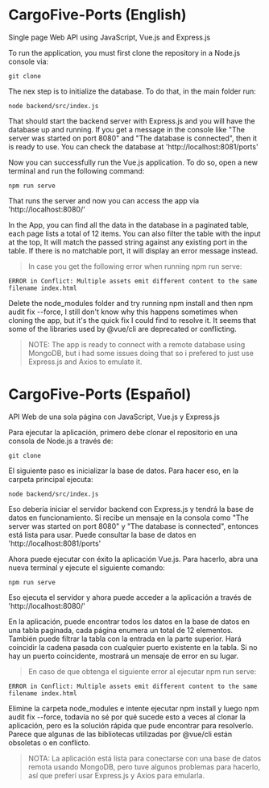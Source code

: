# CargoFive-Ports (English)
Single page Web API using JavaScript, Vue.js and Express.js

To run the application, you must first clone the repository in a Node.js console via:
    
    git clone

The nex step is to initialize the database. To do that, in the main folder run:

    node backend/src/index.js

That should start the backend server with Express.js and you will have the database up and running. If you get a message in the console like "The server was started on port 8080" and "The database is connected", then it is ready to use. You can check the database at 'http://localhost:8081/ports'

Now you can successfully run the Vue.js application. To do so, open a new terminal and run the following command:

    npm run serve

That runs the server and now you can access the app via 'http://localhost:8080/'

In the App, you can find all the data in the database in a paginated table, each page lists a total of 12 items. You can also filter the table with the input at the top, It will match the passed string against any existing port in the table. If there is no matchable port, it will display an error message instead.

> In case you get the following error when running npm run serve:

    ERROR in Conflict: Multiple assets emit different content to the same filename index.html

Delete the node_modules folder and try running npm install and then npm audit fix --force, I still don't know why this happens sometimes when cloning the app, but it's the quick fix I could find to resolve it. It seems that some of the libraries used by @vue/cli are deprecated or conflicting.

> NOTE: The app is ready to connect with a remote database using MongoDB, but i had some issues doing that so i prefered to just use Express.js and Axios to emulate it.



# CargoFive-Ports (Español)
API Web de una sola página con JavaScript, Vue.js y Express.js

Para ejecutar la aplicación, primero debe clonar el repositorio en una consola de Node.js a través de:
    
    git clone

El siguiente paso es inicializar la base de datos. Para hacer eso, en la carpeta principal ejecuta:

    node backend/src/index.js

Eso debería iniciar el servidor backend con Express.js y tendrá la base de datos en funcionamiento. Si recibe un mensaje en la consola como "The server was started on port 8080" y "The database is connected", entonces está lista para usar. Puede consultar la base de datos en 'http://localhost:8081/ports'

Ahora puede ejecutar con éxito la aplicación Vue.js. Para hacerlo, abra una nueva terminal y ejecute el siguiente comando:

    npm run serve

Eso ejecuta el servidor y ahora puede acceder a la aplicación a través de 'http://localhost:8080/'

En la aplicación, puede encontrar todos los datos en la base de datos en una tabla paginada, cada página enumera un total de 12 elementos. También puede filtrar la tabla con la entrada en la parte superior. Hará coincidir la cadena pasada con cualquier puerto existente en la tabla. Si no hay un puerto coincidente, mostrará un mensaje de error en su lugar.

> En caso de que obtenga el siguiente error al ejecutar npm run serve:

    ERROR in Conflict: Multiple assets emit different content to the same filename index.html

Elimine la carpeta node_modules e intente ejecutar npm install y luego npm audit fix --force, todavía no sé por qué sucede esto a veces al clonar la aplicación, pero es la solución rápida que pude encontrar para resolverlo. Parece que algunas de las bibliotecas utilizadas por @vue/cli están obsoletas o en conflicto.

> NOTA: La aplicación está lista para conectarse con una base de datos remota usando MongoDB, pero tuve algunos problemas para hacerlo, así que preferí usar Express.js y Axios para emularla.
